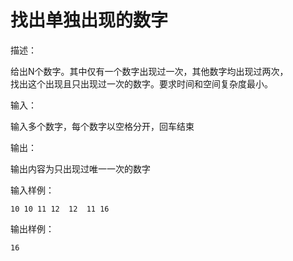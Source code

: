 # 找出单独出现的数字

描述：  

  给出N个数字。其中仅有一个数字出现过一次，其他数字均出现过两次，  
  找出这个出现且只出现过一次的数字。要求时间和空间复杂度最小。  

输入：  

输入多个数字，每个数字以空格分开，回车结束  

输出：  

输出内容为只出现过唯一一次的数字  

输入样例：  

```
10 10 11 12  12  11 16
```

输出样例：  

```
16
```
